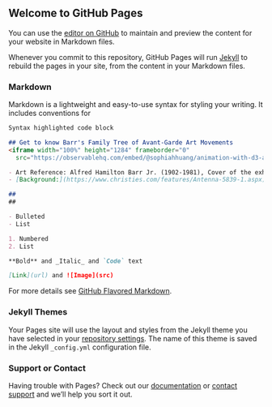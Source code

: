 ## Welcome to GitHub Pages

You can use the [editor on GitHub](https://github.com/sophiahhuang/infoviz/edit/gh-pages/index.md) to maintain and preview the content for your website in Markdown files.

Whenever you commit to this repository, GitHub Pages will run [Jekyll](https://jekyllrb.com/) to rebuild the pages in your site, from the content in your Markdown files.

### Markdown

Markdown is a lightweight and easy-to-use syntax for styling your writing. It includes conventions for

```markdown
Syntax highlighted code block

## Get to know Barr's Family Tree of Avant-Garde Art Movements
<iframe width="100%" height="1284" frameborder="0"
  src="https://observablehq.com/embed/@sophiahhuang/animation-with-d3-arc-diagram?cells=justNodesAndLabels"></iframe>

- Art Reference: Alfred Hamilton Barr Jr. (1902-1981), Cover of the exhibition catalogue ‘Cubism and Abstract Art’, MoMA, 1936. Offset, printed in color. © 2015. Digital image, The Museum of Modern Art, New York/Scala
- [Background:](https://www.christies.com/features/Antenna-5839-1.aspx)

## 
##

- Bulleted
- List

1. Numbered
2. List

**Bold** and _Italic_ and `Code` text

[Link](url) and ![Image](src)
```

For more details see [GitHub Flavored Markdown](https://guides.github.com/features/mastering-markdown/).

### Jekyll Themes

Your Pages site will use the layout and styles from the Jekyll theme you have selected in your [repository settings](https://github.com/sophiahhuang/infoviz/settings/pages). The name of this theme is saved in the Jekyll `_config.yml` configuration file.

### Support or Contact

Having trouble with Pages? Check out our [documentation](https://docs.github.com/categories/github-pages-basics/) or [contact support](https://support.github.com/contact) and we’ll help you sort it out.

